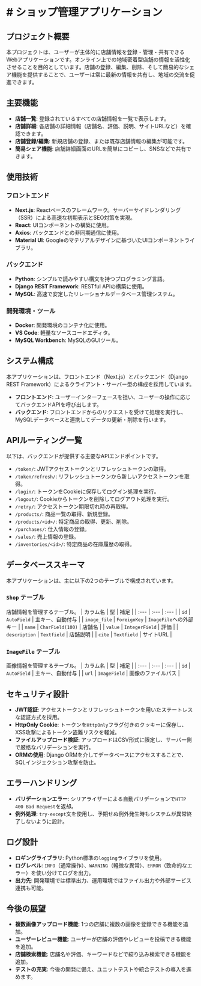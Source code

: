 # # ショップ管理アプリケーション

## プロジェクト概要

本プロジェクトは、ユーザーが主体的に店舗情報を登録・管理・共有できるWebアプリケーションです。オンライン上での地域密着型店舗の情報を活性化させることを目的としています。店舗の登録、編集、削除、そして簡易的なシェア機能を提供することで、ユーザーは常に最新の情報を共有し、地域の交流を促進できます。

## 主要機能

* **店舗一覧**: 登録されているすべての店舗情報を一覧で表示します。
* **店舗詳細**: 各店舗の詳細情報（店舗名、評価、説明、サイトURLなど）を確認できます。
* **店舗登録/編集**: 新規店舗の登録、または既存店舗情報の編集が可能です。
* **簡易シェア機能**: 店舗詳細画面のURLを簡単にコピーし、SNSなどで共有できます。

## 使用技術

### フロントエンド
* **Next.js**: Reactベースのフレームワーク。サーバーサイドレンダリング（SSR）による高速な初期表示とSEO対策を実現。
* **React**: UIコンポーネントの構築に使用。
* **Axios**: バックエンドとの非同期通信に使用。
* **Material UI**: Googleのマテリアルデザインに基づいたUIコンポーネントライブラリ。

### バックエンド
* **Python**: シンプルで読みやすい構文を持つプログラミング言語。
* **Django REST Framework**: RESTful APIの構築に使用。
* **MySQL**: 高速で安定したリレーショナルデータベース管理システム。

### 開発環境・ツール
* **Docker**: 開発環境のコンテナ化に使用。
* **VS Code**: 軽量なソースコードエディタ。
* **MySQL Workbench**: MySQLのGUIツール。

## システム構成

本アプリケーションは、フロントエンド（Next.js）とバックエンド（Django REST Framework）によるクライアント・サーバー型の構成を採用しています。

* **フロントエンド**: ユーザーインターフェースを担い、ユーザーの操作に応じてバックエンドAPIを呼び出します。
* **バックエンド**: フロントエンドからのリクエストを受けて処理を実行し、MySQLデータベースと連携してデータの更新・削除を行います。

## APIルーティング一覧

以下は、バックエンドが提供する主要なAPIエンドポイントです。

* `/token/`: JWTアクセストークンとリフレッシュトークンの取得。
* `/token/refresh/`: リフレッシュトークンから新しいアクセストークンを取得。
* `/login/`: トークンをCookieに保存してログイン処理を実行。
* `/logout/`: Cookieからトークンを削除してログアウト処理を実行。
* `/retry/`: アクセストークン期限切れ時の再取得。
* `/products/`: 商品一覧の取得、新規登録。
* `/products/<id>/`: 特定商品の取得、更新、削除。
* `/purchases/`: 仕入情報の登録。
* `/sales/`: 売上情報の登録。
* `/inventories/<id>/`: 特定商品の在庫履歴の取得。

## データベーススキーマ

本アプリケーションは、主に以下の2つのテーブルで構成されています。

### `Shop` テーブル

店舗情報を管理するテーブル。
| カラム名 | 型 | 補足 |
| :--- | :--- | :--- |
| `id` | `AutoField` | 主キー、自動付与 |
| `image_file` | `ForeignKey` | `ImageFile`への外部キー |
| `name` | `CharField(100)` | 店舗名 |
| `value` | `IntegerField` | 評価 |
| `description` | `Textfield` | 店舗説明 |
| `cite` | `Textfield` | サイトURL |

### `ImageFile` テーブル

画像情報を管理するテーブル。
| カラム名 | 型 | 補足 |
| :--- | :--- | :--- |
| `id` | `AutoField` | 主キー、自動付与 |
| `url` | `ImageField` | 画像のファイルパス |

## セキュリティ設計

* **JWT認証**: アクセストークンとリフレッシュトークンを用いたステートレスな認証方式を採用。
* **HttpOnly Cookie**: トークンを`HttpOnly`フラグ付きのクッキーに保存し、XSS攻撃によるトークン盗難リスクを軽減。
* **ファイルアップロード検証**: アップロードはCSV形式に限定し、サーバー側で厳格なバリデーションを実行。
* **ORMの使用**: Django ORMを介してデータベースにアクセスすることで、SQLインジェクション攻撃を防止。

## エラーハンドリング

* **バリデーションエラー**: シリアライザーによる自動バリデーションで`HTTP 400 Bad Request`を返却。
* **例外処理**: `try-except`文を使用し、予期せぬ例外発生時もシステムが異常終了しないように設計。

## ログ設計

* **ロギングライブラリ**: Python標準の`logging`ライブラリを使用。
* **ログレベル**: `INFO`（通常操作）、`WARNING`（軽微な異常）、`ERROR`（致命的なエラー）を使い分けてログを出力。
* **出力先**: 開発環境では標準出力、運用環境ではファイル出力や外部サービス連携も可能。

## 今後の展望

* **複数画像アップロード機能**: 1つの店舗に複数の画像を登録できる機能を追加。
* **ユーザーレビュー機能**: ユーザーが店舗の評価やレビューを投稿できる機能を追加。
* **店舗検索機能**: 店舗名や評価、キーワードなどで絞り込み検索できる機能を追加。
* **テストの充実**: 今後の開発に備え、ユニットテストや統合テストの導入を進めます。